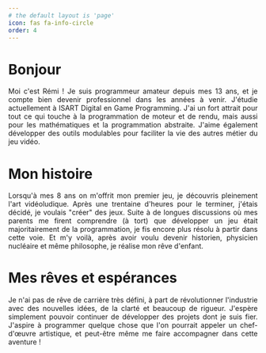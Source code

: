```yaml
---
# the default layout is 'page'
icon: fas fa-info-circle
order: 4
---
```


<h1>Bonjour</h1>
<p style="text-align:justify;">
Moi c'est Rémi ! Je suis programmeur amateur depuis mes 13 ans, et je compte bien devenir professionnel dans les années à venir. J'étudie actuellement à ISART Digital en Game Programming. J'ai un fort attrait pour tout ce qui touche à la programmation de moteur et de rendu, mais aussi pour les mathématiques et la programmation abstraite. J'aime également développer des outils modulables pour faciliter la vie des autres métier du jeu vidéo.
</p>

<h1>Mon histoire</h1>
<p style="text-align:justify;">
Lorsqu'à mes 8 ans on m'offrit mon premier jeu, je découvris pleinement l'art vidéoludique. Après une trentaine d'heures pour le terminer, j'étais décidé, je voulais "créer" des jeux.  Suite à de longues discussions où mes parents me firent comprendre (à tort) que développer un jeu était majoritairement de la programmation, je fis encore plus résolu à partir dans cette voie. Et m'y voilà, après avoir voulu devenir historien, physicien nucléaire et même philosophe, je réalise mon rêve d'enfant.
</p>

<h1>Mes rêves et espérances</h1>
<p style="text-align:justify;">
Je n'ai pas de rêve de carrière très défini, à part de révolutionner l'industrie avec des nouvelles idées, de la clarté et beaucoup de rigueur. J'espère simplement pouvoir continuer de développer des projets dont je suis fier. J'aspire à programmer quelque chose que l'on pourrait appeler un chef-d'œuvre artistique, et peut-être même me faire accompagner dans cette aventure !
</p>